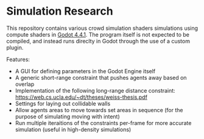 # Simulation Research

This repository contains various crowd simulation shaders simulations using compute shaders in [Godot 4.4.1](https://godotengine.org/download/archive/4.4.1-stable/). The program itself is not expected to be compiled, and instead runs direclty in Godot through the use of a custom plugin.

Features:
 * A GUI for defining parameters in the Godot Engine itself
 * A generic short-range constraint that pushes agents away based on overlap
 * Implementation of the following long-range distance constraint: https://web.cs.ucla.edu/~dt/theses/weiss-thesis.pdf
 * Settings for laying out collidable walls
 * Allow agents areas to move towards set areas in sequence (for the purpose of simulating moving with intent)
 * Run multiple iteraitions of the constraints per-frame for more accurate simulation (useful in high-density simulations)
